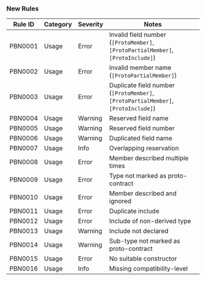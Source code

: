 ﻿### New Rules

Rule ID  | Category | Severity | Notes
---------|----------|----------|--------------------
PBN0001  | Usage    | Error    | Invalid field number (`[ProtoMember]`, `[ProtoPartialMember]`, `[ProtoInclude]`)
PBN0002  | Usage    | Error    | Invalid member name (`[ProtoPartialMember]`)
PBN0003  | Usage    | Error    | Duplicate field number (`[ProtoMember]`, `[ProtoPartialMember]`, `[ProtoInclude]`)
PBN0004  | Usage    | Warning  | Reserved field name
PBN0005  | Usage    | Warning  | Reserved field number
PBN0006  | Usage    | Warning  | Duplicated field name
PBN0007  | Usage    | Info     | Overlapping reservation
PBN0008  | Usage    | Error    | Member described multiple times
PBN0009  | Usage    | Error    | Type not marked as proto-contract
PBN0010  | Usage    | Error    | Member described and ignored
PBN0011  | Usage    | Error    | Duplicate include
PBN0012  | Usage    | Error    | Include of non-derived type
PBN0013  | Usage    | Warning  | Include not declared
PBN0014  | Usage    | Warning  | Sub-type not marked as proto-contract
PBN0015  | Usage    | Error    | No suitable constructor
PBN0016  | Usage    | Info     | Missing compatibility-level
